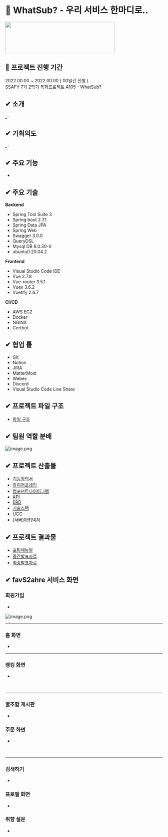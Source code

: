 # :sandwich: WhatSub? - 우리 서비스 한마디로..

<!-- ![로고](./docks) -->
<img src="" width="350" height="100">

## :date: 프로젝트 진행 기간
2022.00.00 ~ 2022.00.00 ( 00일간 진행 )
<br>
SSAFY 7기 2학기 특화프로젝트 A105 - WhatSub?

## ✔ 소개

_-

## ✔ 기획의도

_- 

## ✔ 주요 기능

- 


## ✔ 주요 기술


**Backend**

- Spring Tool Suite 3
- Spring boot 2.7.1
- Spring Data JPA
- Spring Web
- Swagger 3.0.0
- QueryDSL
- Mysql DB 8.0.30-0
- ubuntu0.20.04.2

**Frontend**

- Visual Studio Code IDE
- Vue 2.7.8
- Vue-router 3.5.1
- Vuex 3.6.2
- Vuetify 2.6.7

**CI/CD**

- AWS EC2
- Docker
- NGINX
- Certbot

## ✔ 협업 툴

- Git
- Notion
- JIRA
- MatterMost
- Webex
- Discord
- Visual Studio Code Live Share

## ✔ 프로젝트 파일 구조 
- [파일 구조](./docs/)


## ✔ 팀원 역할 분배

![image.png](./docs/)


## ✔ 프로젝트 산출물

- [기능정의서](./docs/)
- [와이어프레임](./docs/)
- [컴포넌트다이어그램](./docs/)
- [API](./docs/)
- [ERD](./docs/)
- [기술스택](./docs/)
- [UCC](./docs/)
- [(서버)아키텍쳐](./docs/)

## ✔ 프로젝트 결과물

- [포팅매뉴얼](./docs/)
- [중간발표자료](./docs/)
- [최종발표자료](./docs/)

## ✔ favS2ahre 서비스 화면


### 회원가입

- 

![image.png](./docs/)
<br>

<hr>

### 홈 화면

- 

<hr>

### 랭킹 화면

- 

<br>
<hr>


### 꿀조합 게시판

- 

### 주문 화면

- 

<br>
<hr>

### 검색하기

- 

### 프로필 화면

- 



### 취향 설문

- 


